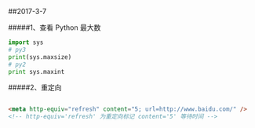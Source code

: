 ##2017-3-7



#####1、查看 Python 最大数
```python
import sys
# py3
print(sys.maxsize)
# py2
print sys.maxint

```
#####2、重定向

```html

<meta http-equiv="refresh" content="5; url=http://www.baidu.com/" />
<!-- http-equiv='refresh' 为重定向标记 content='5' 等待时间 -->
```
